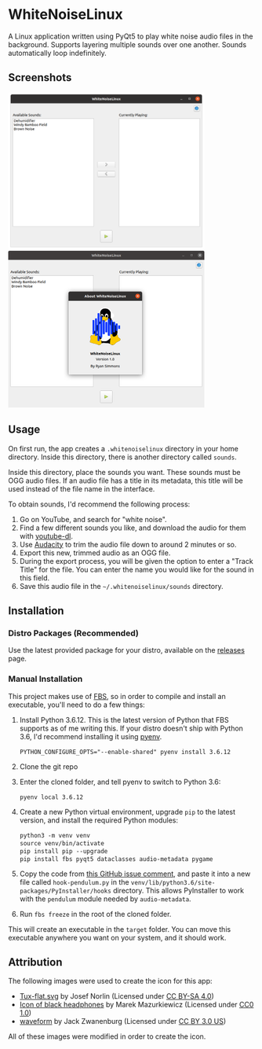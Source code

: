 # WhiteNoiseLinux
A Linux application written using PyQt5 to play white noise audio files in the background. Supports layering multiple sounds over one another. Sounds automatically loop indefinitely.

## Screenshots
<p float="left">
    <img src="screenshots/main.png?raw=true" width="400">
    <img src="screenshots/about.png?raw=true" width="400">
</p>

## Usage
On first run, the app creates a `.whitenoiselinux` directory in your home directory. Inside this directory, there is another directory called `sounds`.

Inside this directory, place the sounds you want. These sounds must be OGG audio files. If an audio file has a title in its metadata, this title will be used instead of the file name in the interface.

To obtain sounds, I'd recommend the following process:

1. Go on YouTube, and search for "white noise".
2. Find a few different sounds you like, and download the audio for them with [youtube-dl](https://youtube-dl.org/).
3. Use [Audacity](https://www.audacityteam.org/) to trim the audio file down to around 2 minutes or so.
4. Export this new, trimmed audio as an OGG file.
5. During the export process, you will be given the option to enter a "Track Title" for the file. You can enter the name you would like for the sound in this field.
6. Save this audio file in the `~/.whitenoiselinux/sounds` directory.

## Installation
### Distro Packages (Recommended)
Use the latest provided package for your distro, available on the [releases](https://github.com/ryangwsimmons/WhiteNoiseLinux/releases) page.

### Manual Installation
This project makes use of [FBS](https://build-system.fman.io/), so in order to compile and install an executable, you'll need to do a few things:

1. Install Python 3.6.12. This is the latest version of Python that FBS supports as of me writing this. If your distro doesn't ship with Python 3.6, I'd recommend installing it using [pyenv](https://github.com/pyenv/pyenv).
    ```shell
    PYTHON_CONFIGURE_OPTS="--enable-shared" pyenv install 3.6.12
    ```

2. Clone the git repo

3. Enter the cloned folder, and tell pyenv to switch to Python 3.6:
    ```shell
    pyenv local 3.6.12
    ```

4. Create a new Python virtual environment, upgrade `pip` to the latest version, and install the required Python modules:
    ```Shell
    python3 -m venv venv
    source venv/bin/activate
    pip install pip --upgrade
    pip install fbs pyqt5 dataclasses audio-metadata pygame
    ```

5. Copy the code from [this GitHub issue comment](https://github.com/pyinstaller/pyinstaller/issues/3528#issuecomment-424146025), and paste it into a new file called `hook-pendulum.py` in the `venv/lib/python3.6/site-packages/PyInstaller/hooks` directory. This allows PyInstaller to work with the `pendulum` module needed by `audio-metadata`.

6. Run `fbs freeze` in the root of the cloned folder.

This will create an executable in the `target` folder. You can move this executable anywhere you want on your system, and it should work.

## Attribution
The following images were used to create the icon for this app:
- [Tux-flat.svg](https://commons.wikimedia.org/wiki/File:Tux-flat.svg) by Josef Norlin (Licensed under [CC BY-SA 4.0](https://creativecommons.org/licenses/by-sa/4.0/legalcode))
- [Icon of black headphones](https://commons.wikimedia.org/wiki/File:Headphones_icon.svg) by Marek Mazurkiewicz (Licensed under [CC0 1.0](https://commons.wikimedia.org/wiki/File:Headphones_icon.svg))
- [waveform](https://thenounproject.com/term/waveform/165177/) by Jack Zwanenburg (Licensed under [CC BY 3.0 US](https://creativecommons.org/licenses/by/3.0/us/legalcode))

All of these images were modified in order to create the icon.
